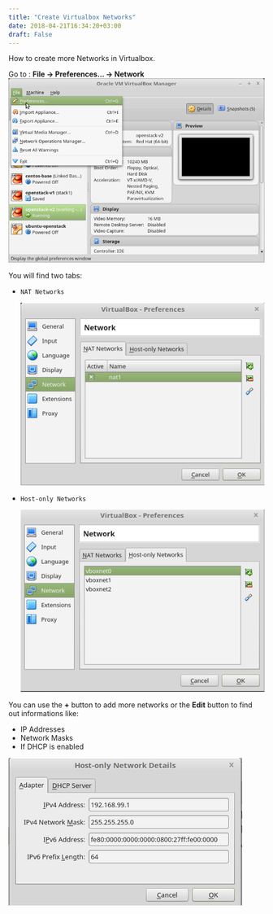 ```yaml
---
title: "Create Virtualbox Networks"
date: 2018-04-21T16:34:20+03:00
draft: False
---
```

How to create more Networks in Virtualbox.

Go to :
**File -> Preferences... -> Network**
![Preferences in VirtualBox](/img//create-virtualbox-networks/01-preferences.png)

You will find two tabs:

- `NAT Networks` 

   ![NAT networks settings VirtualBox](/img//create-virtualbox-networks/02-nat-tab.png)

- `Host-only Networks`

   ![Host-Only networks settings VirtualBox](/img//create-virtualbox-networks/03-host-only-tab.png)

You can use the **+** button to add more networks or the **Edit** button to find out informations like:

- IP Addresses
- Network Masks
- If DHCP is enabled

![Network Details for VirtualBox](/img//create-virtualbox-networks/04-network-details.png)




